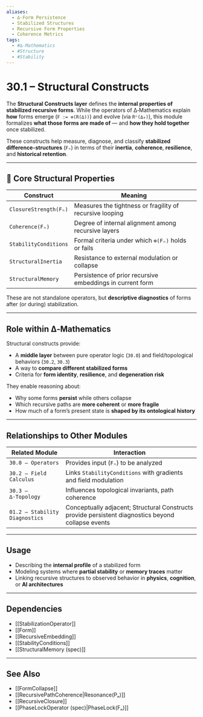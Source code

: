 ```yaml
---
aliases:
  - ∆‑Form Persistence
  - Stabilized Structures
  - Recursive Form Properties
  - Coherence Metrics
tags:
  - #∆‑Mathematics
  - #Structure
  - #Stability
---
```


# 30.1 – Structural Constructs

The **Structural Constructs layer** defines the **internal properties of stabilized recursive forms**. While the operators of ∆‑Mathematics explain **how** forms emerge (`F := ⊚(R(∆))`) and evolve (via `Rⁿ(∆₀)`), this module formalizes **what those forms are made of** — and **how they hold together** once stabilized.

These constructs help measure, diagnose, and classify **stabilized difference-structures** (`Fₙ`) in terms of their **inertia**, **coherence**, **resilience**, and **historical retention**.

---

## 🧱 Core Structural Properties

| Construct              | Meaning |
|------------------------|---------|
| `ClosureStrength(Fₙ)`  | Measures the tightness or fragility of recursive looping |
| `Coherence(Fₙ)`        | Degree of internal alignment among recursive layers |
| `StabilityConditions`  | Formal criteria under which `⊚(Fₙ)` holds or fails |
| `StructuralInertia`    | Resistance to external modulation or collapse |
| `StructuralMemory`     | Persistence of prior recursive embeddings in current form |

These are not standalone operators, but **descriptive diagnostics** of forms after (or during) stabilization.

---

## Role within ∆‑Mathematics

Structural constructs provide:

- A **middle layer** between pure operator logic (`30.0`) and field/topological behaviors (`30.2`, `30.3`)
- A way to **compare different stabilized forms**
- Criteria for **form identity**, **resilience**, and **degeneration risk**

They enable reasoning about:

- Why some forms **persist** while others collapse  
- Which recursive paths are **more coherent** or **more fragile**
- How much of a form’s present state is **shaped by its ontological history**

---

## Relationships to Other Modules

| Related Module         | Interaction |
|------------------------|-------------|
| `30.0 – Operators`     | Provides input (`Fₙ`) to be analyzed |
| `30.2 – Field Calculus`| Links `StabilityConditions` with gradients and field modulation |
| `30.3 – ∆‑Topology`    | Influences topological invariants, path coherence |
| `01.2 – Stability Diagnostics` | Conceptually adjacent; Structural Constructs provide persistent diagnostics beyond collapse events |

---

## Usage

- Describing the **internal profile** of a stabilized form
- Modeling systems where **partial stability** or **memory traces** matter
- Linking recursive structures to observed behavior in **physics**, **cognition**, or **AI architectures**

---

## Dependencies

- [[StabilizationOperator]]
- [[Form]]
- [[RecursiveEmbedding]]
- [[StabilityConditions]]
- [[StructuralMemory (spec)]]

---

## See Also

- [[FormCollapse]]
- [[RecursivePathCoherence|Resonance(Pₙ)]]
- [[RecursiveClosure]]
- [[PhaseLockOperator (spec)|PhaseLock(Fₙ)]]
